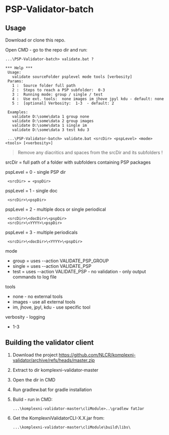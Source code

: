 # PSP-Validator-batch

## Usage

Download or clone this repo.

Open CMD - go to the repo dir and run:

```
...\PSP-Validator-batch> validate.bat ?

*** Help ***
 Usage:
   validate sourceFolder psplevel mode tools [verbosity]
 Params:
   1 :  Source folder full path
   2 :  Steps to reach a PSP subfolder:  0-3
   3 :  Running mode: group / single / test
   4 :  Use ext. tools:  none images im jhove jpyl kdu - default: none
   5 :  [optional] Verbosity:  1-3  - default: 2

 Examples:
   validate D:\some\data 1 group none
   validate D:\some\data 2 group images
   validate D:\some\data 1 single im
   validate D:\some\data 3 test kdu 3
```

     ...\PSP-Validator-batch> validate.bat <srcDir> <pspLevel> <mode> <tools> [<verbosity>]

> Remove any diacritics and spaces from the srcDir and its subfolders !

srcDir = full path of a folder with subfolders containing PSP packages

pspLevel = 0 - single PSP dir

     <srcDir> = <pspDir>

pspLevel = 1 - single doc

     <srcDir>\<pspDir>

pspLevel = 2 - multiple docs or single periodical

     <srcDir>\<docDir>\<pspDir>
     <srcDir>\<YYYY>\<pspDir>

pspLevel = 3 - multiple periodicals

     <srcDir>\<docDir>\<YYYY>\<pspDir>

mode
- group = uses --action VALIDATE_PSP_GROUP
- single = uses --action VALIDATE_PSP
- test = uses --action VALIDATE_PSP - no validation - only output commands to log file

tools
- none - no external tools
- images - use all external tools
- im, jhove, jpyl, kdu - use specific tool

verbosity - logging
- 1-3     

## Building the validator client

1. Download the project https://github.com/NLCR/komplexni-validator/archive/refs/heads/master.zip

2. Extract to dir komplexni-validator-master

3. Open the dir in CMD

4. Run gradlew.bat for gradle installation

5. Build - run in CMD:

       ...\komplexni-validator-master\cliModule>..\gradlew fatJar

6. Get the KomplexniValidatorCLI-X.X.jar from: 

       ...\komplexni-validator-master\cliModule\build\libs\       

